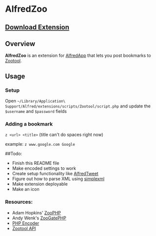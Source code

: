 # AlfredZoo

## [Download Extension](https://github.com/downloads/vyder/AlfredZoo/AlfredZoo.alfredextension)


## Overview

**AlfredZoo** is an extension for [AlfredApp](http://www.alfredapp.com/) that lets you post bookmarks to [Zootool](http://zootool.com/).

## Usage

### Setup

Open `~/Library/Application\ Support/Alfred/extensions/scripts/Zootool/script.php` and update the `$username` and `$password` fields

### Adding a bookmark

`z <url> <title>` (title can't do spaces right now)

example: `z www.google.com Google`

##Todo:
* Finish this README file
* Make encoded settings to work
* Create setup functionality like [AlfredTweet](http://jdfwarrior.tumblr.com/post/12598255041/alfredtweet)
* Figure out how to parse XML using [simplexml](http://www.php.net/manual/en/simplexml.requirements.php)
* Make extension deployable
* Make an icon


### Resources:
* Adam Hopkins' [ZooPHP](http://adamhopkinson.co.uk/blog/2010/04/12/zoophp-a-php-wrapper-for-zootool/)
* Andy Wenk's [ZooGatePHP](https://github.com/andywenk/ZootoolGatePHP)
* [PHP Encoder](http://www.myphpscripts.net/tutorial.php?id=9)
* [Zootool API](http://zootool.com/api/docs/general)